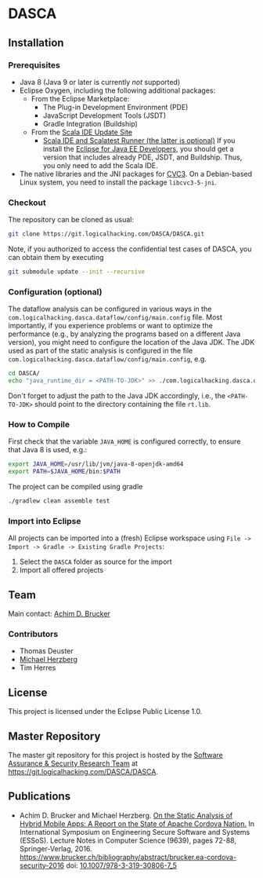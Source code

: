 # DASCA

## Installation

### Prerequisites

* Java 8 (Java 9 or later is currently *not* supported)
* Eclipse Oxygen, including the following additional packages:
  * From the Eclipse Marketplace:
    * The Plug-in Development Environment (PDE)
    * JavaScript Development Tools (JSDT)
    * Gradle Integration (Buildship)
  * From the [Scala IDE Update Site](http://scala-ide.org/download/current.html)
    * [Scala IDE and Scalatest Runner (the latter is optional)](http://download.scala-ide.org/sdk/lithium/e47/scala212/stable/site)
  If you install the [Eclipse for Java EE Developers](http://www.eclipse.org/downloads/packages/release/2018-09/r/eclipse-ide-java-ee-developers),
  you should get a version that includes already PDE, JSDT, and Buildship. Thus, you only need 
  to add the Scala IDE.
* The native libraries and the JNI packages for [CVC3](http://cs.nyu.edu/acsys/cvc3/). 
  On a Debian-based Linux system, you need to install the package `libcvc3-5-jni`.

### Checkout

The repository can be cloned as usual:

``` sh
git clone https://git.logicalhacking.com/DASCA/DASCA.git
```

Note, if you authorized to access the confidential test cases of 
DASCA, you can obtain them by executing

``` sh
git submodule update --init --recursive
```

### Configuration (optional)

The dataflow analysis can be configured in various ways in the 
`com.logicalhacking.dasca.dataflow/config/main.config` file. Most importantly, 
if you experience problems or want to optimize the performance (e.g., by 
analyzing the programs based on a different Java version), you might need to 
configure the location of the Java JDK. The JDK used as part of the static 
analysis is configured in the file 
`com.logicalhacking.dasca.dataflow/config/main.config`, e.g.

``` sh
cd DASCA/
echo "java_runtime_dir = <PATH-TO-JDK>" >> ./com.logicalhacking.dasca.dataflow/config/main.config
```

Don't forget to adjust the path to the Java JDK accordingly, i.e.,
the `<PATH-TO-JDK>` should point to the directory containing the file
`rt.lib`.

### How to Compile

First check that the variable `JAVA_HOME` is configured correctly, to ensure 
that Java 8 is used, e.g.:

``` sh
export JAVA_HOME=/usr/lib/jvm/java-8-openjdk-amd64
export PATH=$JAVA_HOME/bin:$PATH
```

The project can be compiled using gradle

``` sh
./gradlew clean assemble test
```

### Import into Eclipse

All projects can be imported into a (fresh) Eclipse workspace
using `File -> Import -> Gradle -> Existing Gradle Projects`:

 1. Select the `DASCA` folder as source for the import
 2. Import all offered projects



## Team

Main contact: [Achim D. Brucker](http://www.brucker.ch/)

### Contributors

* Thomas Deuster
* [Michael Herzberg](http://www.dcs.shef.ac.uk/cgi-bin/makeperson?M.Herzberg)
* Tim Herres

## License

This project is licensed under the Eclipse Public License 1.0.

## Master Repository

The master git repository for this project is hosted by the [Software
Assurance & Security Research Team](https://logicalhacking.com) at
<https://git.logicalhacking.com/DASCA/DASCA>.

## Publications

* Achim D. Brucker and Michael Herzberg. [On the Static Analysis of
  Hybrid Mobile Apps: A Report on the State of Apache Cordova
  Nation.](https://www.brucker.ch/bibliography/download/2016/brucker.ea-cordova-security-2016.pdf)
  In International Symposium on Engineering Secure Software
  and Systems (ESSoS). Lecture Notes in Computer Science (9639), pages
  72-88, Springer-Verlag, 2016.
  https://www.brucker.ch/bibliography/abstract/brucker.ea-cordova-security-2016
  doi: [10.1007/978-3-319-30806-7_5](http://dx.doi.org/10.1007/978-3-319-30806-7_5)
